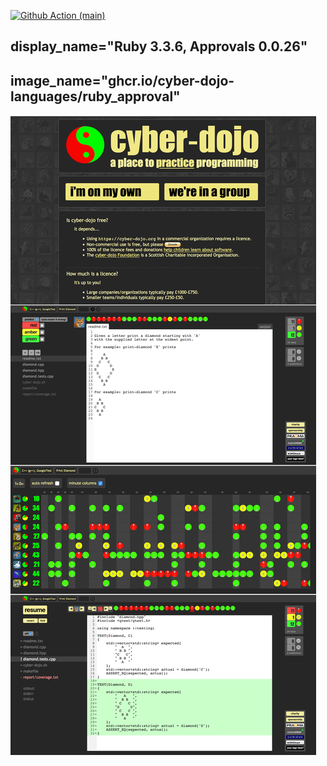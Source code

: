 [![Github Action (main)](https://github.com/cyber-dojo-languages/ruby-approval/actions/workflows/main.yml/badge.svg)](https://github.com/cyber-dojo-languages/ruby-approval/actions)

## display_name="Ruby 3.3.6, Approvals 0.0.26"
## image_name="ghcr.io/cyber-dojo-languages/ruby_approval"

![cyber-dojo.org home page](https://github.com/cyber-dojo/cyber-dojo/blob/master/shared/home_page_snapshot.png)